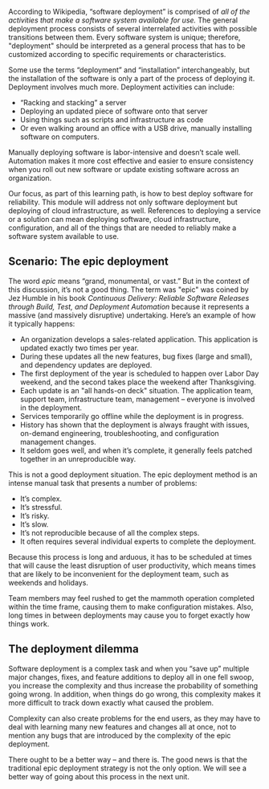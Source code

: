 According to Wikipedia, “software deployment” is comprised of _all of the
activities that make a software system available for use._ The general
deployment process consists of several interrelated activities with
possible transitions between them. Every software system is unique;
therefore, "deployment" should be interpreted as a general process that has
to be customized according to specific requirements or characteristics.

Some use the terms “deployment” and “installation” interchangeably, but the
installation of the software is only a part of the process of deploying it.
Deployment involves much more. Deployment activities can include:

-   “Racking and stacking” a server
-   Deploying an updated piece of software onto that server
-   Using things such as scripts and infrastructure as code
-   Or even walking around an office with a USB drive, manually installing
    software on computers.

Manually deploying software is labor-intensive and doesn’t scale well.
Automation makes it more cost effective and easier to ensure consistency
when you roll out new software or update existing software across an
organization.

Our focus, as part of this learning path, is how to best deploy software
for reliability. This module will address not only software deployment but
deploying of cloud infrastructure, as well. References to deploying a
service or a solution can mean deploying software, cloud infrastructure,
configuration, and all of the things that are needed to reliably make a
software system available to use.

## Scenario: The epic deployment

The word _epic_ means “grand, monumental, or vast.” But in the context of
this discussion, it’s not a good thing. The term was "epic" was coined by
Jez Humble in his book _Continuous Delivery: Reliable Software Releases
through Build, Test, and Deployment Automation_ because it represents a
massive (and massively disruptive) undertaking. Here’s an example of how it
typically happens:

-   An organization develops a sales-related application. This application
    is updated exactly two times per year.
-   During these updates all the new features, bug fixes (large and small),
    and dependency updates are deployed.
-   The first deployment of the year is scheduled to happen over Labor Day
    weekend, and the second takes place the weekend after Thanksgiving.
-   Each update is an "all hands-on deck" situation. The application team,
    support team, infrastructure team, management – everyone is involved in
    the deployment.
-   Services temporarily go offline while the deployment is in progress.
-   History has shown that the deployment is always fraught with issues,
    on-demand engineering, troubleshooting, and configuration management
    changes.
-   It seldom goes well, and when it’s complete, it generally feels patched
    together in an unreproducible way.

This is not a good deployment situation. The epic deployment method is an
intense manual task that presents a number of problems:

-   It’s complex.
-   It’s stressful.
-   It’s risky.
-   It’s slow.
-   It’s not reproducible because of all the complex steps.
-   It often requires several individual experts to complete the
    deployment.

Because this process is long and arduous, it has to be scheduled at times
that will cause the least disruption of user productivity, which means
times that are likely to be inconvenient for the deployment team, such as
weekends and holidays.

Team members may feel rushed to get the mammoth operation completed within
the time frame, causing them to make configuration mistakes. Also, long
times in between deployments may cause you to forget exactly how things
work.

## The deployment dilemma

Software deployment is a complex task and when you “save up” multiple major
changes, fixes, and feature additions to deploy all in one fell swoop, you
increase the complexity and thus increase the probability of something
going wrong. In addition, when things do go wrong, this complexity makes it
more difficult to track down exactly what caused the problem.

Complexity can also create problems for the end users, as they may have to
deal with learning many new features and changes all at once, not to
mention any bugs that are introduced by the complexity of the epic
deployment.

There ought to be a better way – and there is. The good news is that the
traditional epic deployment strategy is not the only option. We will see a
better way of going about this process in the next unit.
